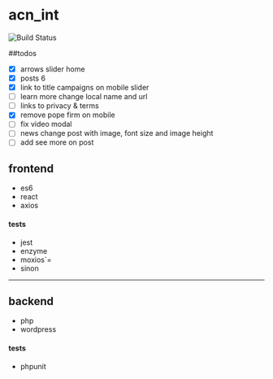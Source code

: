 # acn_int
![Build Status](https://semaphoreci.com/api/v1/developersoul/acn_int/branches/master/shields_badge.svg)

##todos
- [x] arrows slider home
- [x] posts 6 
- [x] link to title campaigns on mobile slider
- [ ] learn more change local name and url
- [ ] links to privacy & terms
- [x] remove pope firm on mobile
- [ ] fix video modal
- [ ] news change post with image, font size and image height
- [ ] add see more on post
## frontend
- es6
- react
- axios

#### tests
- jest
- enzyme
- moxios`=
- sinon

---

## backend
- php
- wordpress

#### tests
- phpunit